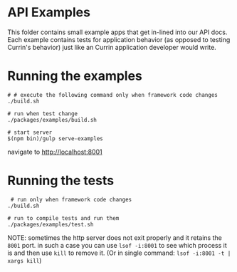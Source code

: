 # API Examples

This folder contains small example apps that get in-lined into our API docs.
Each example contains tests for application behavior (as opposed to testing Currin's
behavior) just like an Currin application developer would write.

# Running the examples

```
# # execute the following command only when framework code changes
./build.sh

# run when test change
./packages/examples/build.sh  

# start server
$(npm bin)/gulp serve-examples
```

navigate to [http://localhost:8001](http://localhost:8001)

# Running the tests

```
 # run only when framework code changes
./build.sh

# run to compile tests and run them
./packages/examples/test.sh
```

NOTE: sometimes the http server does not exit properly and it retains the `8001` port.
 in such a case you can use `lsof -i:8001` to see which process it is and then use `kill` 
 to remove it. (Or in single command: `lsof -i:8001 -t | xargs kill`)
